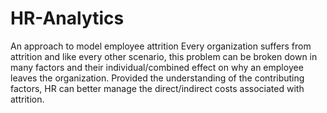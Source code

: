 # HR-Analytics
An approach to model employee attrition
Every organization suffers from attrition and like every other scenario, this problem can be broken down in many factors and their individual/combined effect on why an employee leaves the organization. Provided the understanding of the contributing factors, HR can better manage the direct/indirect costs associated with attrition.
